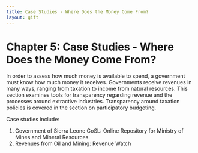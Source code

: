 ```yaml
---
title: Case Studies - Where Does the Money Come From? 
layout: gift
---
```


# Chapter 5: Case Studies - Where Does the Money Come From? 

In order to assess how much money is available to spend, a government must know how much money it receives. Governments receive revenues in many ways, ranging from taxation to income from natural resources. This section examines tools for transparency regarding revenue and the processes around extractive industries. Transparency around taxation policies is covered in the section on participatory budgeting. 


Case studies include: 

1. Government of Sierra Leone GoSL: Online Repository for Ministry of Mines and Mineral Resources 
2. Revenues from Oil and Mining: Revenue Watch